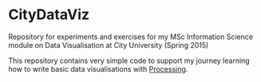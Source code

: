 # CityDataViz
Repository for experiments and exercises for my MSc Information Science module on Data Visualisation at City University (Spring 2015)

This repository contains very simple code to support my journey learning how to write basic data visualisations with [Processing](https://processing.org).
